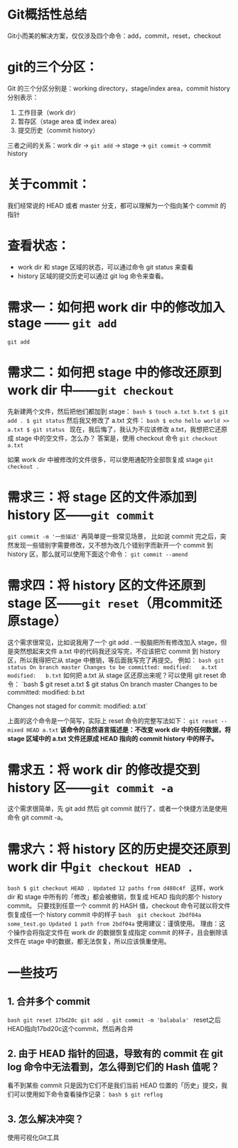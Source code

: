 # Git概括性总结
Git小而美的解决方案，仅仅涉及四个命令：add，commit，reset，checkout
# git的三个分区：
Git 的三个分区分别是：working directory，stage/index area，commit history
分别表示：
1. 工作目录（work dir）
2. 暂存区（stage area 或 index area）
3. 提交历史（commit history）

三者之间的关系：work dir -> `git add` -> stage -> `git commit` -> commit history

# 关于commit：
我们经常说的 HEAD 或者 master 分支，都可以理解为一个指向某个 commit 的指针

# 查看状态：
* work dir 和 stage 区域的状态，可以通过命令 git status 来查看
* history 区域的提交历史可以通过 git log 命令来查看。

# 需求一：如何把 work dir 中的修改加入 stage —— `git add`
`git add`
# 需求二：如何把 stage 中的修改还原到 work dir 中——`git checkout`
先新建两个文件，然后把他们都加到 stage：
`bash
$ touch a.txt b.txt
$ git add .
$ git status`
然后我又修改了 a.txt 文件：
`bash
$ echo hello world >> a.txt
$ git status
`
现在，我后悔了，我认为不应该修改 a.txt，我想把它还原成 stage 中的空文件，怎么办？
答案是，使用 checkout 命令
`git checkout a.txt`

如果 work dir 中被修改的文件很多，可以使用通配符全部恢复成 stage
`git checkout .`
# 需求三：将 stage 区的文件添加到 history 区——`git commit`
`git commit -m '一些描述'`
再简单提一些常见场景， 比如说 commit 完之后，突然发现一些错别字需要修改，又不想为改几个错别字而新开一个 commit 到 history 区，那么就可以使用下面这个命令：
`git commit --amend`

# 需求四：将 history 区的文件还原到 stage 区——`git reset`（用commit还原stage）
这个需求很常见，比如说我用了一个 git add . 一股脑把所有修改加入 stage，但是突然想起来文件 a.txt 中的代码我还没写完，不应该把它 commit 到 history 区，所以我得把它从 stage 中撤销，等后面我写完了再提交。
例如：
`bash
git status
On branch master
Changes to be committed:
	modified:   a.txt
	modified:   b.txt`
如何把 a.txt 从 stage 区还原出来呢？可以使用 git reset 命令： 
`bash 
$ git reset a.txt
$ git status
On branch master
Changes to be committed:
	modified:   b.txt

Changes not staged for commit:
	modified:   a.txt`

上面的这个命令是一个简写，实际上 reset 命令的完整写法如下：
`git reset --mixed HEAD a.txt`
**该命令的自然语言描述是：不改变 work dir 中的任何数据，将 stage 区域中的 a.txt 文件还原成 HEAD 指向的 commit history 中的样子。**

# 需求五：将 work dir 的修改提交到 history 区——`git commit -a`
这个需求很简单，先 git add 然后 git commit 就行了，或者一个快捷方法是使用命令 git commit -a。

# 需求六：将 history 区的历史提交还原到 work dir 中`git checkout HEAD .`
`bash
$ git checkout HEAD .
Updated 12 paths from d480c4f
`
这样，work dir 和 stage 中所有的「修改」都会被撤销，恢复成 HEAD 指向的那个 history commit。
只要找到任意一个 commit 的 HASH 值，checkout 命令可就以将文件恢复成任一个 history commit 中的样子
`bash 
git checkout 2bdf04a some_test.go
Updated 1 path from 2bdf04a`
使用建议：谨慎使用。
理由：这个操作会将指定文件在 work dir 的数据恢复成指定 commit 的样子，且会删除该文件在 stage 中的数据，都无法恢复，所以应该慎重使用。

# 一些技巧
## 1. 合并多个 commit
`bash
git reset 17bd20c
git add .
git commit -m 'balabala'
`
reset之后HEAD指向17bd20c这个commit，然后再合并
## 2. 由于 HEAD 指针的回退，导致有的 commit 在 git log 命令中无法看到，怎么得到它们的 Hash 值呢？
看不到某些 commit 只是因为它们不是我们当前 HEAD 位置的「历史」提交，我们可以使用如下命令查看操作记录：
`bash
$ git reflog
`
## 3. 怎么解决冲突？
使用可视化Git工具